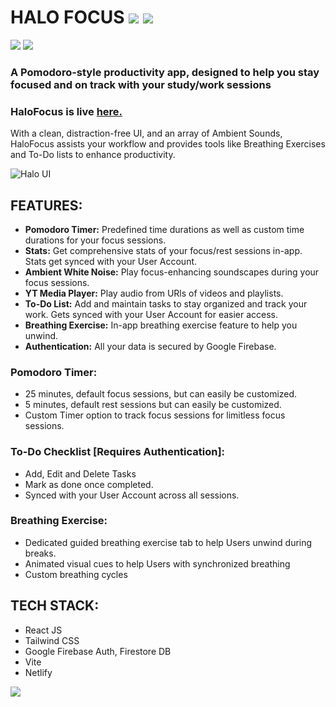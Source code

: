 # HALO FOCUS   ![](https://api.netlify.com/api/v1/badges/d8fc2ebb-90ca-43f3-b061-093d64262a65/deploy-status) ![](https://github.com/github/docs/actions/workflows/codeql.yml/badge.svg?event=push)
![](https://github.com/github/docs/actions/workflows/node.js.yml/badge.svg?event=push)
![](https://github.com/github/docs/actions/dependabot.yml/badge.svg?event=push)

### A Pomodoro-style productivity app, designed to help you stay focused and on track with your study/work sessions

### HaloFocus is live [here.](https://halofocus.netlify.app "Halo Focus")
With a clean, distraction-free UI, and an array of Ambient Sounds, HaloFocus assists your workflow and provides tools like Breathing Exercises and To-Do lists to enhance productivity.

![Halo UI](https://raw.githubusercontent.com/makersmecca/Halo-Focus-Pomodoro/refs/heads/master/Halo%20Focus%20UI.png)

## FEATURES:
- **Pomodoro Timer:** Predefined time durations as well as custom time durations for your focus sessions.
- **Stats:** Get comprehensive stats of your focus/rest sessions in-app. Stats get synced with your User Account.
- **Ambient White Noise:** Play focus-enhancing soundscapes during your focus sessions.
- **YT Media Player:** Play audio from URls of videos and playlists.
- **To-Do List:** Add and maintain tasks to stay organized and track your work. Gets synced with your User Account for easier access.
- **Breathing Exercise:** In-app breathing exercise feature to help you unwind.
- **Authentication:** All your data is secured by Google Firebase.

### Pomodoro Timer:
- 25 minutes, default focus sessions, but can easily be customized.
- 5 minutes, default rest sessions but can easily be customized.
- Custom Timer option to track focus sessions for limitless focus sessions.

### To-Do Checklist [Requires Authentication]:
- Add, Edit and Delete Tasks
- Mark as done once completed.
- Synced with your User Account across all sessions.

### Breathing Exercise:
- Dedicated guided breathing exercise tab to help Users unwind during breaks.
- Animated visual cues to help Users with synchronized breathing
- Custom breathing cycles

## TECH STACK:
- React JS
- Tailwind CSS
- Google Firebase Auth, Firestore DB
- Vite
- Netlify
  
![](https://raw.githubusercontent.com/catppuccin/catppuccin/main/assets/footers/gray0_ctp_on_line.svg?sanitize=true)
